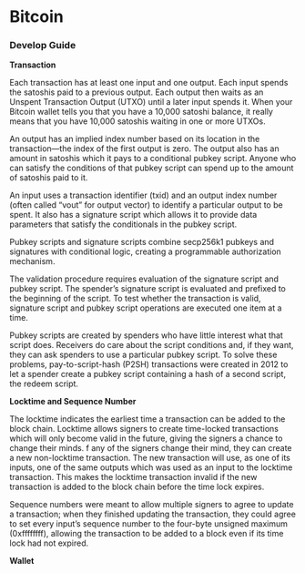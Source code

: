 # Bitcoin

### Develop Guide

**Transaction**

Each transaction has at least one input and one output. Each input spends the satoshis paid to a previous output. Each output then waits as an Unspent Transaction Output (UTXO) until a later input spends it. When your Bitcoin wallet tells you that you have a 10,000 satoshi balance, it really means that you have 10,000 satoshis waiting in one or more UTXOs.

An output has an implied index number based on its location in the transaction—the index of the first output is zero. The output also has an amount in satoshis which it pays to a conditional pubkey script. Anyone who can satisfy the conditions of that pubkey script can spend up to the amount of satoshis paid to it.

An input uses a transaction identifier (txid) and an output index number (often called “vout” for output vector) to identify a particular output to be spent. It also has a signature script which allows it to provide data parameters that satisfy the conditionals in the pubkey script.

Pubkey scripts and signature scripts combine secp256k1 pubkeys and signatures with conditional logic, creating a programmable authorization mechanism.

The validation procedure requires evaluation of the signature script and pubkey script. The spender’s signature script is evaluated and prefixed to the beginning of the script. To test whether the transaction is valid, signature script and pubkey script operations are executed one item at a time.

Pubkey scripts are created by spenders who have little interest what that script does. Receivers do care about the script conditions and, if they want, they can ask spenders to use a particular pubkey script. To solve these problems, pay-to-script-hash (P2SH) transactions were created in 2012 to let a spender create a pubkey script containing a hash of a second script, the redeem script. 

**Locktime and Sequence Number**

The locktime indicates the earliest time a transaction can be added to the block chain. Locktime allows signers to create time-locked transactions which will only become valid in the future, giving the signers a chance to change their minds. f any of the signers change their mind, they can create a new non-locktime transaction. The new transaction will use, as one of its inputs, one of the same outputs which was used as an input to the locktime transaction. This makes the locktime transaction invalid if the new transaction is added to the block chain before the time lock expires. 

Sequence numbers were meant to allow multiple signers to agree to update a transaction; when they finished updating the transaction, they could agree to set every input’s sequence number to the four-byte unsigned maximum (0xffffffff), allowing the transaction to be added to a block even if its time lock had not expired.

**Wallet**


